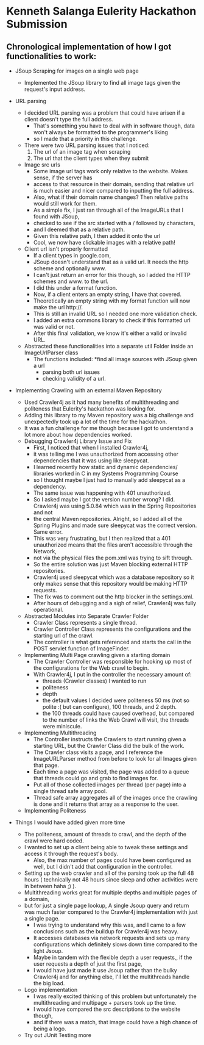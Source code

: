 # Kenneth Salanga Eulerity Hackathon Submission #

## Chronological implementation of how I got functionalities to work: ##

* JSoup Scraping for images on a single web page
	* Implemented the JSoup library to find all image tags given the request's input address.

* URL parsing
	* I decided URL parsing was a problem that could have arisen if a client doesn't type the full address.
		* That's something you have to deal with in software though, data won't always be formatted to the programmer's liking
		* so I made that a priority in this challenge.
	* There were two URL parsing issues that I noticed:
		1. The url of an image tag when scraping
		2. The url that the client types when they submit
	* Image src urls
		* Some image url tags work only relative to the website. Makes sense, if the server has
		* access to that resource in their domain, sending that relative url is much easier and nicer compared to inputting the full address.
		* Also, what if their domain name changes? Then relative paths would still work for them.
		* As a simple fix, I just ran through all of the ImageURLs that I found with JSoup,
		* checked to see if the src started with a / followed by characters,
		* and I deemed that as a relative path.
		* Given this relative path, I then added it onto the url
		* Cool, we now have clickable images with a relative path!
	* Client url isn't properly formatted
		* If a client types in google.com,
		* JSoup doesn't understand that as a valid url. It needs the http scheme and optionally www.
		* I can't just return an error for this though, so I added the HTTP schemes and www. to the url.
		* I did this under a format function.
		* Now, if a client enters an empty string, I have that covered.
		* Theoretically an empty string with my format function will now make the url http://.
		* This is still an invalid URL so I needed one more validation check.
		* I added an extra commons library to check if this formatted url was valid or not.
		* After this final validation, we know it's either a valid or invalid URL.
	* Abstracted these functionalities into a separate util Folder inside an ImageUrlParser class
		* The functions included: 
			*find all image sources with JSoup given a url
			* parsing both url issues
			* checking validity of a url.

* Implementing Crawling with an external Maven Repository
	* Used Crawler4j as it had many benefits of multithreading and politeness that Eulerity's hackathon was looking for.
	* Adding this library to my Maven repository was a big challenge and unexpectedly took up a lot of the time for the hackathon.
	* It was a fun challenge for me though because I got to understand a lot more about how dependencies worked.
	* Debugging Crawler4j Library Issue and Fix
		* First, I noticed that when I installed Crawler4j,
		* it was telling me I was unauthorized from accessing other dependencies that it was using like sleepycat.
		* I learned recently how static and dynamic dependencies/ libraries worked in C in my Systems Programming Course
		* so I thought maybe I just had to manually add sleepycat as a dependency.
		* The same issue was happening with 401 unauthorized.
		* So I asked maybe I got the version number wrong? I did. Crawler4j was using 5.0.84 which was in the Spring Repositories and not
		* the central Maven repositories. Alright, so I added all of the Spring Plugins and made sure sleepycat was the correct version. Same error.
		* This was very frustrating, but I then realized that a 401 unauthorized means that the files aren't accessible through the Network,
		* not via the physical files the pom.xml was trying to sift through.
		* So the entire solution was just Maven blocking external HTTP repositories.
		* Crawler4j used sleepycat which was a database repository so it only makes sense that this repository would be making HTTP requests.
		* The fix was to comment out the http blocker in the settings.xml.
		* After hours of debugging and a sigh of relief, Crawler4j was fully operational.
	* Abstracted Modules into Separate Crawler Folder
		* Crawler Class represents a single thread.
		* Crawler Controller Class represents the configurations and the starting url of the crawl.
		* The controller is what gets referenced and starts the call in the POST servlet function of ImageFinder.
	* Implementing Multi Page crawling given a starting domain
		* The Crawler Controller was responsible for hooking up most of the configurations for the Web crawl to begin.
		* With Crawler4j, I put in the controller the necessary amount of:
			* threads (Crawler classes) I wanted to run
			* politeness
			* depth
			* the default values I decided were politeness 50 ms (not so polite :( but can configure), 100 threads, and 2 depth.
			* the 100 threads could have caused overhead, but compared to the number of links the Web Crawl will visit, the threads were miniscule.
	* Implementing Multithreading
		* The Controller instructs the Crawlers to start running given a starting URL, but the Crawler Class did the bulk of the work.
		* The Crawler class visits a page, and I reference the ImageURLParser method from before to look for all Images given that page.
		* Each time a page was visited, the page was added to a queue that threads could go and grab to find images for.
		* Put all of those collected images per thread (per page) into a single thread safe array pool.
		* Thread safe array aggregates all of the images once the crawling is done and it returns that array as a response to the user.
	* Implementing Politeness
		
* Things I would have added given more time
	* The politeness, amount of threads to crawl, and the depth of the crawl were hard coded.
	* I wanted to set up a client being able to tweak these settings and access it through the request's body.
		* Also, the max number of pages could have been configured as well, but I didn't add that configuration in the controller.
	* Setting up the web crawler and all of the parsing took up the full 48 hours ( technically not 48 hours since sleep and other activities were in between haha ;) ).
	* Multithreading works great for multiple depths and multiple pages of a domain,
	* but for just a single page lookup, A single Jsoup query and return was much faster compared to the Crawler4j implementation with just a single page.
		* I was trying to understand why this was, and I came to a few conclusions such as the buildup for Crawler4j was heavy.
		* It accesses databases via network requests and sets up many configurations which definitely slows down time compared to the light Jsoup.
		* Maybe in tandem with the flexible depth a user requests,, if the user requests a depth of just the first page, 
		* I would have just made it use Jsoup rather than the bulky Crawler4j and for anything else, I'll let the multithreads handle the big load.
	* Logo implementation
		* I was really excited thinking of this problem but unfortunately the multithreading and multipage + parsers took up the time.
		* I would have compared the src descriptions to the website though, 
		* and if there was a match, that image could have a high chance of being a logo.
	* Try out JUnit Testing more